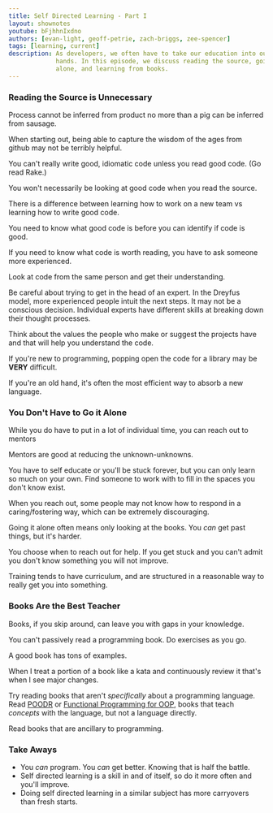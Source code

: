 ```yaml
---
title: Self Directed Learning - Part I
layout: shownotes
youtube: bFjhhnIxdno
authors: [evan-light, geoff-petrie, zach-briggs, zee-spencer]
tags: [learning, current]
description: As developers, we often have to take our education into our own
             hands. In this episode, we discuss reading the source, going it
             alone, and learning from books.
---
```


### Reading the Source is Unnecessary

Process cannot be inferred from product no more than a pig can be inferred from
sausage.

When starting out, being able to capture the wisdom of the ages from github may
not be terribly helpful.

You can't really write good, idiomatic code unless you read good code. (Go read
Rake.)

You won't necessarily be looking at good code when you read the source.

There is a difference between learning how to work on a new team vs learning how
to write good code.

You need to know what good code is before you can identify if code is good.

If you need to know what code is worth reading, you have to ask someone more
experienced.

Look at code from the same person and get their understanding.

Be careful about trying to get in the head of an expert. In the Dreyfus model,
more experienced people intuit the next steps. It may not be a conscious
decision. Individual experts have different skills at breaking down their
thought processes.

Think about the values the people who make or suggest the projects have and that
will help you understand the code.

If you're new to programming, popping open the code for a library may be **VERY**
difficult.

If you're an old hand, it's often the most efficient way to absorb a new
language.

### You Don't Have to Go it Alone

While you do have to put in a lot of individual time, you can reach out to
mentors

Mentors are good at reducing the unknown-unknowns.

You have to self educate or you'll be stuck forever, but you can only learn so
much on your own. Find someone to work with to fill in the spaces you don't know
exist.

When you reach out, some people may not know how to respond in a
caring/fostering way, which can be extremely discouraging.

Going it alone often means only looking at the books. You _can_ get past things,
but it's harder.

You choose when to reach out for help. If you get stuck and you can't admit you
don't know something you will not improve.

Training tends to have curriculum, and are structured in a reasonable way to
really get you into something.

### Books Are the Best Teacher

Books, if you skip around, can leave you with gaps in your knowledge.

You can't passively read a programming book. Do exercises as you go.

A good book has tons of examples.

When I treat a portion of a book like a kata and continuously review it that's
when I see major changes.

Try reading books that aren't _specifically_ about a programming language. Read
[POODR](http://www.poodr.info/) or [Functional Programming for
OOP](https://leanpub.com/fp-oo), books that teach _concepts_ with the language,
but not a language directly.

Read books that are ancillary to programming.

### Take Aways

* You _can_ program. You _can_ get better. Knowing that is half the battle.
* Self directed learning is a skill in and of itself, so do it more often and
you'll improve.
* Doing self directed learning in a similar subject has more carryovers than fresh
starts.
